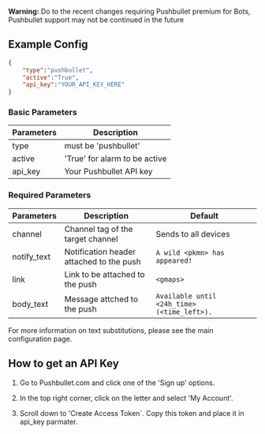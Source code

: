 **Warning:** Do to the recent changes requiring Pushbullet premium for Bots, Pushbullet support may not be continued in the future
## Example Config
```json
{
    "type":"pushbullet",
    "active":"True",
    "api_key":"YOUR_API_KEY_HERE"
}
```

### Basic Parameters

| Parameters     | Description                            |
| -------------- |----------------------------------------|
| type           | must be 'pushbullet'                   |
| active         |'True' for alarm to be active           |
| api_key        | Your Pushbullet API key                |

### Required Parameters
| Parameters     | Description                                       | Default                                       |
| -------------- |---------------------------------------------------|-----------------------------------------------|
| channel        | Channel tag of the target channel                 | Sends to all devices                          |
| notify_text    | Notification header attached to the push          | `A wild <pkmn> has appeared!`                 |
| link           | Link to be attached to the push                   | `<gmaps>`                                     |
| body_text      | Message attched to the push                       | `Available until <24h_time> (<time_left>).`   |                                  

For more information on text substitutions, please see the main configuration page.

## How to get an API Key

1. Go to Pushbullet.com and click one of the 'Sign up' options.

2. In the top right corner, click on the letter and select 'My Account'.

3. Scroll down to 'Create Access Token`. Copy this token and place it in api_key parmater. 